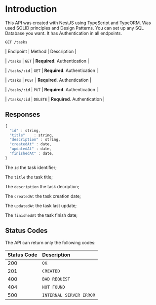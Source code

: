 # Introduction

This API was created with NestJS using TypeScript and TypeORM. Was used SOLID principles and Design Patterns. 
You can set up any SQL Database you want. It has Authentication in all endpoints.

```http
GET /tasks
```

| Endipoint | Method | Description |

| `/tasks` | `GET`    | **Required**. Authentication |

| `/tasks/:id` | `GET`     | **Required**. Authentication |

| `/tasks` | `POST`    | **Required**. Authentication |

| `/tasks/:id` | `PUT`     | **Required**. Authentication |

| `/tasks/:id` | `DELETE`  | **Required**. Authentication |





## Responses

```javascript
{
  "id" : string,
  "title"    : string,
  "description" : string,
  "createdAt" : date,
  "updatedAt" : date,
  "finishedAt" : date,
}
```

The `id` the task identifier;

The `title` the task title;

The `description` the task decription;

The `createdAt` the task creation date;

The `updatedAt` the task last update;

The `finishedAt` the task finish date;

## Status Codes

The API can return only the following codes:

| Status Code | Description |
| :--- | :--- |
| 200 | `OK` |
| 201 | `CREATED` |
| 400 | `BAD REQUEST` |
| 404 | `NOT FOUND` |
| 500 | `INTERNAL SERVER ERROR` |


